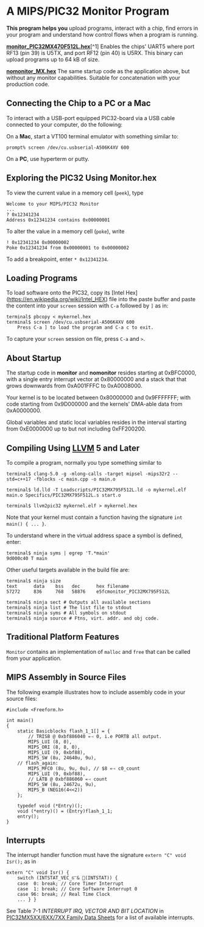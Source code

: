 # A MIPS/PIC32 Monitor Program

**This program helps you** upload programs, interact with a chip, find errors in your program and understand how control flows when a program is running.

[**monitor_PIC32MX470F512L.hex**][af333][^1] Enables the chips' UART5 where port RF13 (pin 39) is U5TX, and port RF12 (pin 40) is U5RX. This binary can upload programs up to 64 kB of size. 

[**nomonitor_MX.hex**][c381b] The same startup code as the application above, but without any monitor capabilities. Suitable for concatenation with your production code. 

[af333]: https://github.com/andeha/Monitor/Releases/monitor_PIC32MX470F512L_af333.hex
[c381b]: https://github.com/andeha/Monitor/Releases/nomonitor_MX_c381b.hex

## Connecting the Chip to a PC or a Mac 

To interact with a USB-port equipped PIC32-board via a USB cable connected to your computer, do the following:
	
On a **Mac**, start a VT100 terminal emulator with something similar to:

    prompt% screen /dev/cu.usbserial-A506K4XV 600

On a **PC**, use hyperterm or putty.

## Exploring the PIC32 Using Monitor.hex

To view the current value in a memory cell (`peek`), type 

    Welcome to your MIPS/PIC32 Monitor
    ...
    ? 0x12341234
    Address 0x12341234 contains 0x00000001 

To alter the value in a memory cell (`poke`), write

    ! 0x12341234 0x00000002
    Poke 0x12341234 from 0x00000001 to 0x00000002

To add a breakpoint, enter `* 0x12341234`.

## Loading Programs

To load software onto the PIC32, copy its [Intel Hex] (https://en.wikipedia.org/wiki/Intel_HEX) file into the paste buffer and paste the content into your `screen` session with `C-a` followed by `]` as in:

    terminal$ pbcopy < mykernel.hex
    terminal$ screen /dev/cu.usbserial-A506K4XV 600
        Press C-a ] to load the program and C-a c to exit.        

To capture your `screen` session on file, press `C-a` and `>`.

## About Startup

The startup code in **monitor** and **nomonitor** resides starting at 0xBFC0000, with a single entry interrupt vector at 0x80000000 and a stack that that grows downwards from 0xA001FFFC to 0xA0008000. 

Your kernel is to be located between 0x80000000 and 0x9FFFFFFF; with code starting from 0x9D000000 and the kernels' DMA-able data from 0xA0000000. 

Global variables and static local variables resides in the interval starting from 0xE0000000 up to but not including 0xFF200200.

## Compiling Using [LLVM](http://www.llvm.org) 5 and Later

To compile a program, normally you type something similar to 

    terminal$ clang-5.0 -g -mlong-calls -target mipsel -mips32r2 --std=c++17 -fblocks -c main.cpp -o main.o
    
    terminal$ ld.lld -T Loadscripts/PIC32MX795F512L.ld -o mykernel.elf main.o Specifics/PIC32MX795F512L.s start.o
    
    terminal$ llvm2pic32 mykernel.elf > mykernel.hex

Note that your kernel must contain a function having the signature  `int main() { ... }`.

To understand where in the virtual address space a symbol is defined, enter:

    terminal$ ninja syms | egrep 'T.*main' 
    9d000c40 T main

Other useful targets available in the build file are: 

    terminal$ ninja size
    text      data    bss   dec      hex filename
    57272     836     768   58876    e5fcmonitor_PIC32MX795F512L
    
    terminal$ ninja sect # Outputs all available sections
    terminal$ ninja list # The list file to stdout
    terminal$ ninja syms # All symbols on stdout 
    terminal$ ninja source # Ftns, virt. addr. and obj code.

## Traditional Platform Features 

`Monitor` contains an implementation of `malloc` and `free` that can be called from your application.

## MIPS Assembly in Source Files

The following example illustrates how to include assembly code in your source files:

    #include <Freeform.h>
    
    int main()
    {
        static Basicblocks flash_1_1[] = {
            // TRISB @ 0xbf886040 ⬷ 0, i.e PORTB all output.
            MIPS_LUI (8, 0), 
            MIPS_ORI (8, 8, 0),
            MIPS_LUI (9, 0xbf88), 
            MIPS_SW (8u, 24640u, 9u), 
        // flash_again:
            MIPS_MFC0 (8u, 9u, 0u), // $8 ⬷ c0_count 
            MIPS_LUI (9, 0xbf88), 
            // LATB @ 0xbf886060 ⬷ count
            MIPS_SW (8u, 24672u, 9u), 
            MIPS_B (NEG16(4<<2))
        };

        typedef void (*Entry)();
        void (*entry)() = (Entry)flash_1_1;
        entry();
    }
 
## Interrupts
 
The interrupt handler function must have the signature  `extern "C" void Isr();` as in 

    extern "C" void Isr() {
        switch (INTSTAT_VEC_6͞ & 🔎(INTSTAT)) {
        case  0: break; // Core Timer Interrupt
        case  1: break; // Core Software Interrupt 0
        case 96: break; // Real Time Clock
        ... } }
        

See Table 7-1 *INTERRUPT IRQ, VECTOR AND BIT LOCATION* in [PIC32MX5XX/6XX/7XX Family Data Sheets](http://ww1.microchip.com/downloads/en/DeviceDoc/60001156J.pdf) for a list of available interrupts.